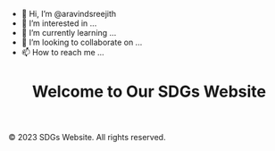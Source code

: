 - 👋 Hi, I’m @aravindsreejith
- 👀 I’m interested in ...
- 🌱 I’m currently learning ...
- 💞️ I’m looking to collaborate on ...
- 📫 How to reach me ...

<!---
aravindsreejith/aravindsreejith is a ✨ special ✨ repository because its `README.md` (this file) appears on your GitHub profile.
You can click the Preview link to take a look at your changes.
--->
<!DOCTYPE html>
<html>
<head>
    <title>SDGs Website</title>
    <link rel="stylesheet" type="text/css" href="styles.css">
</head>
<body>
    <header>
        <h1>Welcome to Our SDGs Website</h1>
    </header>
    <nav>
        <!-- Navigation links to all 17 SDG pages -->
    </nav>
    <main>
        <!-- Main content about SDGs and their importance -->
    </main>
    <footer>
        <p>&copy; 2023 SDGs Website. All rights reserved.</p>
    </footer>
</body>
</html>
